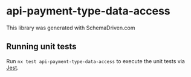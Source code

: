 
# api-payment-type-data-access

This library was generated with SchemaDriven.com

## Running unit tests

Run `nx test api-payment-type-data-access` to execute the unit tests via [Jest](https://jestjs.io).

